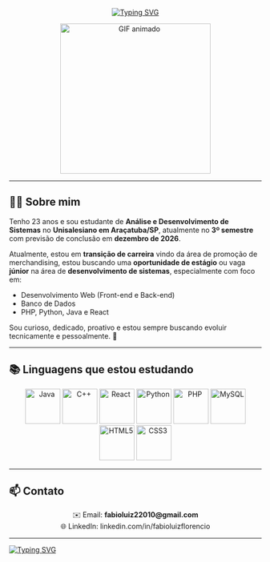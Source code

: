 <style>
  .tech-icons img {
    transition: transform 0.3s ease;
  }

  .tech-icons img:hover {
    transform: scale(1.25);
  }
</style>

<p align="center">
  <a href="https://git.io/typing-svg">
    <img src="https://readme-typing-svg.demolab.com?font=Fira+Code&weight=900&size=22&duration=4000&pause=1000&color=6006FF&center=true&vCenter=true&width=500&lines=%F0%9F%91%8B+Aooba;%F0%9F%98%8E+Eu+sou+o+F%C3%A1bio;Seja+Bem-Vindo+ao+meu+perfil+do+Github" alt="Typing SVG" />
  </a>
</p>


<p align="center">
  <img src="https://media4.giphy.com/media/v1.Y2lkPTc5MGI3NjExcnBzdXpteHJpOXRhbzk0Nmg3ZDM2bzNnaGJqNzYzcW5na205M2N4YiZlcD12MV9pbnRlcm5hbF9naWZfYnlfaWQmY3Q9Zw/3o7abkwfIVAeDT6RSU/giphy.gif" width="300" alt="GIF animado" />
</p>

---

## 👨‍💻 Sobre mim

 Tenho 23 anos e sou estudante de **Análise e Desenvolvimento de Sistemas** no **Unisalesiano em Araçatuba/SP**, atualmente no **3º semestre** com previsão de conclusão em **dezembro de 2026**.

Atualmente, estou em **transição de carreira** vindo da área de promoção de merchandising, estou buscando uma **oportunidade de estágio** ou vaga **júnior** na área de **desenvolvimento de sistemas**, especialmente com foco em:

- Desenvolvimento Web (Front-end e Back-end)
- Banco de Dados
- PHP, Python, Java e React

Sou curioso, dedicado, proativo e estou sempre buscando evoluir tecnicamente e pessoalmente. 🚀

---

## 📚 Linguagens que estou estudando

<p align="center" class="tech-icons">
  <img src="https://cdn.jsdelivr.net/gh/devicons/devicon@latest/icons/java/java-original-wordmark.svg" width="70" alt="Java" />
  <img src="https://cdn.jsdelivr.net/gh/devicons/devicon@latest/icons/cplusplus/cplusplus-original.svg" width="70" alt="C++" />
  <img src="https://cdn.jsdelivr.net/gh/devicons/devicon@latest/icons/react/react-original.svg" width="70" alt="React" />
  <img src="https://cdn.jsdelivr.net/gh/devicons/devicon@latest/icons/python/python-original-wordmark.svg" width="70" alt="Python" />
  <img src="https://cdn.jsdelivr.net/gh/devicons/devicon@latest/icons/php/php-original.svg" width="70" alt="PHP" />
  <img src="https://cdn.jsdelivr.net/gh/devicons/devicon@latest/icons/mysql/mysql-original-wordmark.svg" width="70" alt="MySQL" />
  <img src="https://cdn.jsdelivr.net/gh/devicons/devicon@latest/icons/html5/html5-plain-wordmark.svg" width="70" alt="HTML5" />
  <img src="https://cdn.jsdelivr.net/gh/devicons/devicon@latest/icons/css3/css3-plain-wordmark.svg" width="70" alt="CSS3" />
</p>

---

## 📫 Contato

<p align="center">
  ✉️ Email: <strong>fabioluiz22010@gmail.com</strong>  
  <br>
  🌐 LinkedIn: linkedin.com/in/fabioluizflorencio
</p>

---

[![Typing SVG](https://readme-typing-svg.demolab.com?font=Fira+Code&weight=900&size=22&duration=4000&pause=1000&color=6006FF&center=true&vCenter=true&width=500&lines=%E2%9C%8C+Obrigado+por+visitar+meu+perfil!+;Sinta-se+%C3%A0+vontade+para+explorar+meus+;projetos+ou+entrar+em+contato!!+%F0%9F%98%89)](https://git.io/typing-svg)
